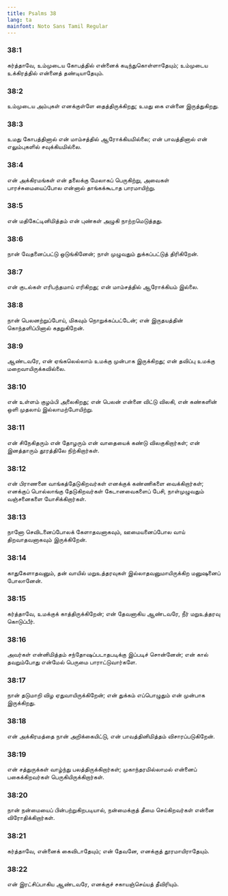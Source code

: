```yaml
---
title: Psalms 38
lang: ta
mainfont: Noto Sans Tamil Regular
---
```


###  38:1

கர்த்தாவே, உம்முடைய கோபத்தில் என்னைக் கடிந்துகொள்ளாதேயும்; உம்முடைய உக்கிரத்தில் என்னைத் தண்டியாதேயும்.

###  38:2

உம்முடைய அம்புகள் எனக்குள்ளே தைத்திருக்கிறது; உமது கை என்னை இருத்துகிறது.

###  38:3

உமது கோபத்தினால் என் மாம்சத்தில் ஆரோக்கியமில்லை; என் பாவத்தினால் என் எலும்புகளில் சவுக்கியமில்லை.

###  38:4

என் அக்கிரமங்கள் என் தலைக்கு மேலாகப் பெருகிற்று, அவைகள் பாரச்சுமையைப்போல என்னால் தாங்கக்கூடாத பாரமாயிற்று.

###  38:5

என் மதிகேட்டினிமித்தம் என் புண்கள் அழுகி நாற்றமெடுத்தது.

###  38:6

நான் வேதனைப்பட்டு ஒடுங்கினேன்; நாள் முழுவதும் துக்கப்பட்டுத் திரிகிறேன்.

###  38:7

என் குடல்கள் எரிபந்தமாய் எரிகிறது; என் மாம்சத்தில் ஆரோக்கியம் இல்லை.

###  38:8

நான் பெலனற்றுப்போய், மிகவும் நொறுக்கப்பட்டேன்; என் இருதயத்தின் கொந்தளிப்பினால் கதறுகிறேன்.

###  38:9

ஆண்டவரே, என் ஏங்கலெல்லாம் உமக்கு முன்பாக இருக்கிறது; என் தவிப்பு உமக்கு மறைவாயிருக்கவில்லை.

###  38:10

என் உள்ளம் குழம்பி அலைகிறது; என் பெலன் என்னை விட்டு விலகி, என் கண்களின் ஒளி முதலாய் இல்லாமற்போயிற்று.

###  38:11

என் சிநேகிதரும் என் தோழரும் என் வாதையைக் கண்டு விலகுகிறார்கள்; என் இனத்தாரும் தூரத்திலே நிற்கிறார்கள்.

###  38:12

என் பிராணனை வாங்கத்தேடுகிறவர்கள் எனக்குக் கண்ணிகளை வைக்கிறார்கள்; எனக்குப் பொல்லாங்கு தேடுகிறவர்கள் கேடானவைகளைப் பேசி, நாள்முழுவதும் வஞ்சனைகளை யோசிக்கிறார்கள்.

###  38:13

நானோ செவிடனைப்போலக் கேளாதவனாகவும், ஊமையனைப்போல வாய் திறவாதவனாகவும் இருக்கிறேன்.

###  38:14

காதுகேளாதவனும், தன் வாயில் மறுஉத்தரவுகள் இல்லாதவனுமாயிருக்கிற மனுஷனைப் போலானேன்.

###  38:15

கர்த்தாவே, உமக்குக் காத்திருக்கிறேன்; என் தேவனாகிய ஆண்டவரே, நீர் மறுஉத்தரவு கொடுப்பீர்.

###  38:16

அவர்கள் என்னிமித்தம் சந்தோஷப்படாதபடிக்கு இப்படிச் சொன்னேன்; என் கால் தவறும்போது என்மேல் பெருமை பாராட்டுவார்களே.

###  38:17

நான் தடுமாறி விழ ஏதுவாயிருக்கிறேன்; என் துக்கம் எப்பொழுதும் என் முன்பாக இருக்கிறது.

###  38:18

என் அக்கிரமத்தை நான் அறிக்கையிட்டு, என் பாவத்தினிமித்தம் விசாரப்படுகிறேன்.

###  38:19

என் சத்துருக்கள் வாழ்ந்து பலத்திருக்கிறார்கள்; முகாந்தரமில்லாமல் என்னைப் பகைக்கிறவர்கள் பெருகியிருக்கிறார்கள்.

###  38:20

நான் நன்மையைப் பின்பற்றுகிறபடியால், நன்மைக்குத் தீமை செய்கிறவர்கள் என்னை விரோதிக்கிறார்கள்.

###  38:21

கர்த்தாவே, என்னைக் கைவிடாதேயும்; என் தேவனே, எனக்குத் தூரமாயிராதேயும்.

###  38:22

என் இரட்சிப்பாகிய ஆண்டவரே, எனக்குச் சகாயஞ்செய்யத் தீவிரியும்.

